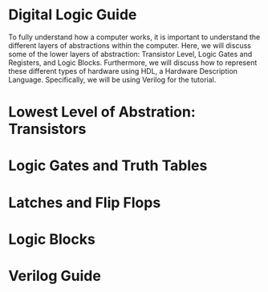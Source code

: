 # Digital Logic Guide

To fully understand how a computer works, it is important to understand the different layers of abstractions within the computer. Here, we will discuss some of the lower layers of abstraction: Transistor Level, Logic Gates and Registers, and Logic Blocks. Furthermore, we will discuss how to represent these different types of hardware using HDL, a Hardware Description Language. Specifically, we will be using Verilog for the tutorial.  

# Lowest Level of Abstration: Transistors  



# Logic Gates and Truth Tables

# Latches and Flip Flops

# Logic Blocks

# Verilog Guide
